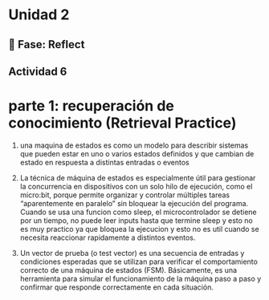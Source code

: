 # Unidad 2


## 🤔 Fase: Reflect

## Actividad 6
# parte 1: recuperación de conocimiento (Retrieval Practice)

1. una maquina de estados es como un modelo para describir sistemas que pueden estar en uno o varios estados definidos y que cambian de estado en respuesta a distintas entradas o eventos

2. La técnica de máquina de estados es especialmente útil para gestionar la concurrencia en dispositivos con un solo hilo de ejecución, como el micro:bit, porque permite organizar y controlar múltiples tareas “aparentemente en paralelo” sin bloquear la ejecución del programa. Cuando se usa una funcion como sleep, el microcontrolador se detiene por un tiempo, no puede leer inputs hasta que termine sleep y esto no es muy practico ya que bloquea la ejecucion y esto no es util cuando se necesita reaccionar rapidamente a distintos eventos.

4. Un vector de prueba (o test vector) es una secuencia de entradas y condiciones esperadas que se utilizan para verificar el comportamiento correcto de una máquina de estados (FSM). Básicamente, es una herramienta para simular el funcionamiento de la máquina paso a paso y confirmar que responde correctamente en cada situación. 
